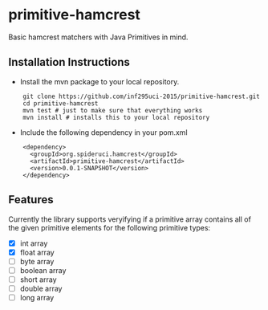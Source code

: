 # primitive-hamcrest
Basic hamcrest matchers with Java Primitives in mind.

## Installation Instructions

* Install the mvn package to your local repository.  
```
    git clone https://github.com/inf295uci-2015/primitive-hamcrest.git  
    cd primitive-hamcrest  
    mvn test # just to make sure that everything works  
    mvn install # installs this to your local repository  
```
* Include the following dependency in your pom.xml
```
    <dependency>
      <groupId>org.spideruci.hamcrest</groupId>
      <artifactId>primitive-hamcrest</artifactId>
      <version>0.0.1-SNAPSHOT</version>
    </dependency>
```

## Features

Currently the library supports veryifying if a primitive array contains all of the given primitive elements for the following primitive types:
- [x] int array
- [x] float array
- [ ] byte array
- [ ] boolean array
- [ ] short array
- [ ] double array
- [ ] long array
